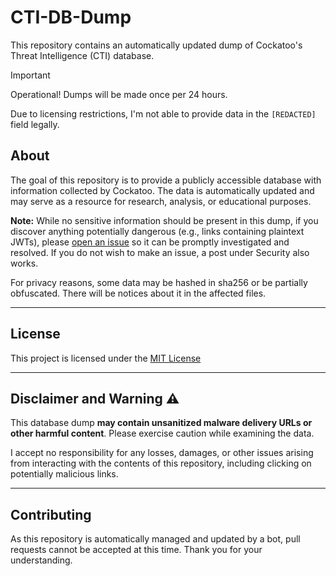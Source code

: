 # CTI-DB-Dump

This repository contains an automatically updated dump of Cockatoo's Threat Intelligence (CTI) database.

> [!IMPORTANT]
> Operational! Dumps will be made once per 24 hours.

Due to licensing restrictions, I'm not able to provide data in the `[REDACTED]` field legally.

## About

The goal of this repository is to provide a publicly accessible database with information collected by Cockatoo. The data is automatically updated and may serve as a resource for research, analysis, or educational purposes.

**Note:** While no sensitive information should be present in this dump, if you discover anything potentially dangerous (e.g., links containing plaintext JWTs), please [open an issue](https://github.com/DominicTWHV/CTI-DB-Dump/issues) so it can be promptly investigated and resolved. If you do not wish to make an issue, a post under Security also works.

For privacy reasons, some data may be hashed in sha256 or be partially obfuscated. There will be notices about it in the affected files.

---

## License

This project is licensed under the [MIT License](https://opensource.org/licenses/MIT)

---

## Disclaimer and Warning ⚠️

This database dump **may contain unsanitized malware delivery URLs or other harmful content**. Please exercise caution while examining the data.

I accept no responsibility for any losses, damages, or other issues arising from interacting with the contents of this repository, including clicking on potentially malicious links.

---

## Contributing

As this repository is automatically managed and updated by a bot, pull requests cannot be accepted at this time. Thank you for your understanding.
